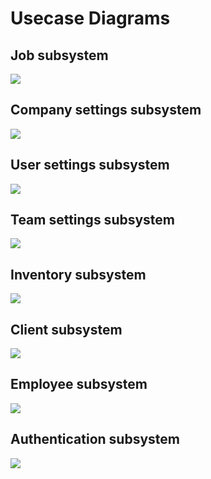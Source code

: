 # Usecase Diagrams

## Job subsystem
<img src="/UseCaseJobsSubsystem.drawio.svg"/>

## Company settings subsystem
<img src="/UseCaseCompanySettingsSubsystem.drawio.svg"/>

## User settings subsystem
<img src="/UseCaseUserSettingsSubsystem.drawio.svg"/>

## Team settings subsystem
<img src="/UseCaseTeamsSubsystem.drawio.svg"/>

## Inventory subsystem
<img src="/UseCaseInventorySubsystem.drawio.svg"/>

## Client subsystem
<img src="/UseCaseClientSubsystem.drawio.svg"/>

## Employee subsystem
<img src="/UseCaseEmployeeSubsytem.drawio.svg"/>

## Authentication subsystem
<img src="/UseCaseAuthenticationAutherisation.drawio.svg"/>
